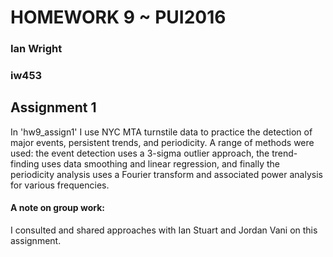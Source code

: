 # HOMEWORK 9 ~ PUI2016
### Ian Wright
### iw453

## Assignment 1
In 'hw9_assign1' I use NYC MTA turnstile data to practice the detection of major events, persistent trends, and periodicity. A range of methods were used: the event detection uses a 3-sigma outlier approach, the trend-finding uses data smoothing and linear regression, and finally the periodicity analysis uses a Fourier transform and associated power analysis for various frequencies.

#### A note on group work:
I consulted and shared approaches with Ian Stuart and Jordan Vani on this assignment.
